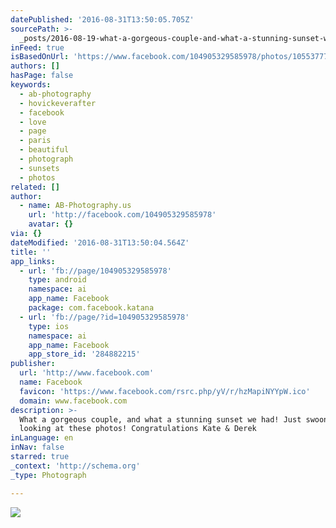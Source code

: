 ```yaml
---
datePublished: '2016-08-31T13:50:05.705Z'
sourcePath: >-
  _posts/2016-08-19-what-a-gorgeous-couple-and-what-a-stunning-sunset-we-had-j.md
inFeed: true
isBasedOnUrl: 'https://www.facebook.com/104905329585978/photos/1055377784538723/'
authors: []
hasPage: false
keywords:
  - ab-photography
  - hovickeverafter
  - facebook
  - love
  - page
  - paris
  - beautiful
  - photograph
  - sunsets
  - photos
related: []
author:
  - name: AB-Photography.us
    url: 'http://facebook.com/104905329585978'
    avatar: {}
via: {}
dateModified: '2016-08-31T13:50:04.564Z'
title: ''
app_links:
  - url: 'fb://page/104905329585978'
    type: android
    namespace: ai
    app_name: Facebook
    package: com.facebook.katana
  - url: 'fb://page/?id=104905329585978'
    type: ios
    namespace: ai
    app_name: Facebook
    app_store_id: '284882215'
publisher:
  url: 'http://www.facebook.com'
  name: Facebook
  favicon: 'https://www.facebook.com/rsrc.php/yV/r/hzMapiNYYpW.ico'
  domain: www.facebook.com
description: >-
  What a gorgeous couple, and what a stunning sunset we had! Just swooning
  looking at these photos! Congratulations Kate & Derek
inLanguage: en
inNav: false
starred: true
_context: 'http://schema.org'
_type: Photograph

---
```

![](https://imgflo.herokuapp.com/graph/vahj1ThiexotieMo/d66b8160252d3ff7c7f9361938068ae9/noop.jpg?input=https%3A%2F%2Fscontent.xx.fbcdn.net%2Ft31.0-8%2Fs720x720%2F13641105_1055377784538723_6314534990208153424_o.jpg)